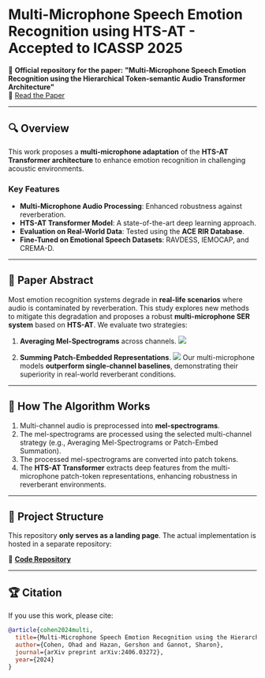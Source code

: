 # Multi-Microphone Speech Emotion Recognition using HTS-AT - Accepted to ICASSP 2025

🚀 **Official repository for the paper:**
**"Multi-Microphone Speech Emotion Recognition using the Hierarchical Token-semantic Audio Transformer Architecture"**\
📄 [Read the Paper](https://arxiv.org/pdf/2406.03272)


---

## 🔍 Overview

This work proposes a **multi-microphone adaptation** of the **HTS-AT Transformer architecture** to enhance emotion recognition in challenging acoustic environments.

### Key Features

- **Multi-Microphone Audio Processing**: Enhanced robustness against reverberation.
- **HTS-AT Transformer Model**: A state-of-the-art deep learning approach.
- **Evaluation on Real-World Data**: Tested using the **ACE RIR Database**.
- **Fine-Tuned on Emotional Speech Datasets**: RAVDESS, IEMOCAP, and CREMA-D.

---

## 💼 Paper Abstract

Most emotion recognition systems degrade in **real-life scenarios** where audio is contaminated by reverberation. This study explores new methods to mitigate this degradation and proposes a robust **multi-microphone SER system** based on **HTS-AT**. We evaluate two strategies:

1. **Averaging Mel-Spectrograms** across channels.
![](images/Avg_mel.png)

2. **Summing Patch-Embedded Representations**.
![](images/Sum.png)
Our multi-microphone models **outperform single-channel baselines**, demonstrating their superiority in real-world reverberant conditions.

---

## 🔧 How The Algorithm Works

1. Multi-channel audio is preprocessed into **mel-spectrograms**.
2. The mel-spectrograms are processed using the selected multi-channel strategy (e.g., Averaging Mel-Spectrograms or Patch-Embed Summation).
3. The processed mel-spectrograms are converted into patch tokens.
4. The **HTS-AT Transformer** extracts deep features from the multi-microphone patch-token representations, enhancing robustness in reverberant environments.

---

## 💼 Project Structure

This repository **only serves as a landing page**. The actual implementation is hosted in a separate repository:

🔗 **[Code Repository](https://github.com/OhadCohen97/Multi-Microphone-Multi-Modal-Emotion-Recognition-in-Reverberant-Environments)**

---

## 🏆 Citation

If you use this work, please cite:

```bibtex
@article{cohen2024multi,
  title={Multi-Microphone Speech Emotion Recognition using the Hierarchical Token-semantic Audio Transformer Architecture},
  author={Cohen, Ohad and Hazan, Gershon and Gannot, Sharon},
  journal={arXiv preprint arXiv:2406.03272},
  year={2024}
}
```
